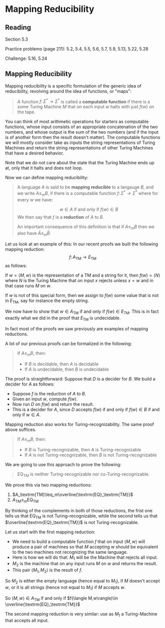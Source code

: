 # Mapping Reducibility

## Reading

Section 5.3

Practice problems (page 211): 5.2, 5.4, 5.5, 5.6, 5.7, 5.9, 5.13, 5.22, 5.28

Challenge: 5.16, 5.24

## Mapping Reducibility

Mapping reducibility is a specific formulation of the generic idea of reducibility, revolving around the idea of functions, or "maps":

> A function $f\colon \Sigma^*\to\Sigma^*$ is called a **computable function** if there is a some Turing Machine $M$ that on each input $w$ halts with just $f(w)$ on the tape.

You can think of most arithmetic operations for starters as computable functions, whose input consists of an appropriate concatenation of the two numbers, and whose output is the sum of the two numbers (and if the input is of another form then the result doesn't matter). The computable functions we will mostly consider take as inputs the string representations of Turing Machines and return the string representations of other Turing Machines that have a desired behavior.

Note that we do not care about the state that the Turing Machine ends up at, only that it halts and does not loop.

Now we can define mapping reducibility:

> A language $A$ is said to be **mapping reducible** to a langauge $B$, and we write $A\leq_m B$, if there is a computable function $f\colon \Sigma^*\to \Sigma^*$ where for every $w$ we have:
>
> $$w\in A\textrm{ if and only if }f(w)\in B$$
> We then say that $f$ is a **reduction** of $A$ to $B$.
>
> An important consequence of this definition is that if $A\leq_m B$ then we also have $\bar A\leq_m\bar B$.

Let us look at an example of this: In our recent proofs we built the following mapping reduction:
$$f\colon A_\textrm{TM}\to E_\textrm{TM}$$
as follows:

If $w=\langle M, w\rangle$ is the representation of a TM and a string for it, then $f(w) = \langle N\rangle$ where $N$ is the Turing Machine that on input $x$ rejects unless $x=w$ and in that case runs $M$ on $w$.

If $w$ is not of this special form, then we assign to $f(w)$ some value that is not in $E_\textrm{TM}$, say for instance the empty string.

We now have to show that $w\in A_\textrm{TM}$ if and only if $f(w)\in E_\textrm{TM}$. This is in fact exactly what we did in the proof that $E_\textrm{TM}$ is undecidable.

In fact most of the proofs we saw previously are examples of mapping reductions.

A lot of our previous proofs can be formalized in the following:

> If $A\leq_m B$, then:
>
> - If $B$ is decidable, then $A$ is decidable
> - If $A$ is undecidable, then $B$ is undecidable

The proof is straightforward: Suppose that $D$ is a decider for $B$. We build a decider for $A$ as follows:

- Suppose $f$ is the reduction of $A$ to $B$.
- Given an input $w$, compute $f(w)$.
- Now run $D$ on $f(w)$ and return the result.
- This is a decider for $A$, since $D$ accepts $f(w)$ if and only if $f(w)\in B$ if and only if $w\in A$.

Mapping reduction also works for Turing-recognizability. The same proof above suffices.

> If $A\leq_m B$, then:
>
> - If $B$ is Turing-recognizable, then $A$ is Turing-recognizable
> - If $A$ is not Turing-recognizable, then $B$ is not Turing-recognizable

We are going to use this approach to prove the following:

> $\textrm{EQ}_{TM}$ is neither Turing-recognizable nor co-Turing-recognizable.

We prove this via two mapping reductions:

1. $A_\textrm{TM}\leq_m\overline{\textrm{EQ}_\textrm{TM}}$
2. $A_\textrm{TM}\leq_m\textrm{EQ}_\textrm{TM}$

By thinking of the complements in both of those reductions, the frist one tells us that $\textrm{EQ}_\textrm{TM}$ is not Turing-recognizable, while the second tells us that $\overline{\textrm{EQ}_\textrm{TM}}$ is not Turing-recognizable.

Let us start with the first mapping reduction:

- We need to build a computable function $f$ that on input $\langle M, w\rangle$ will produce a pair of machines so that $M$ accepting $w$ should be equivalent to the two machines not recognizing the same language.
- Here is how we will do that: $M_1$ will be the Machine that rejects all input.
- $M_2$ is the machine that on any input runs $M$ on $w$ and returns the result.
- This pair $\langle M_1, M_2\rangle$ is the result of $f$.

So $M_2$ is either the empty language (hence equal to $M_1$), if $M$ doesn't accept $w$, or it is all strings (hence not equal to $M_1$) if $M$ accepts $w$.

So $\langle M,w\rangle\in A_\textrm{TM}$ if and only if $f(\langle M,w\rangle)\in \overline{\textrm{EQ}_\textrm{TM}}$

The second mapping reduction is very similar: use as $M_1$ a Turing-Machine that accepts all input.
